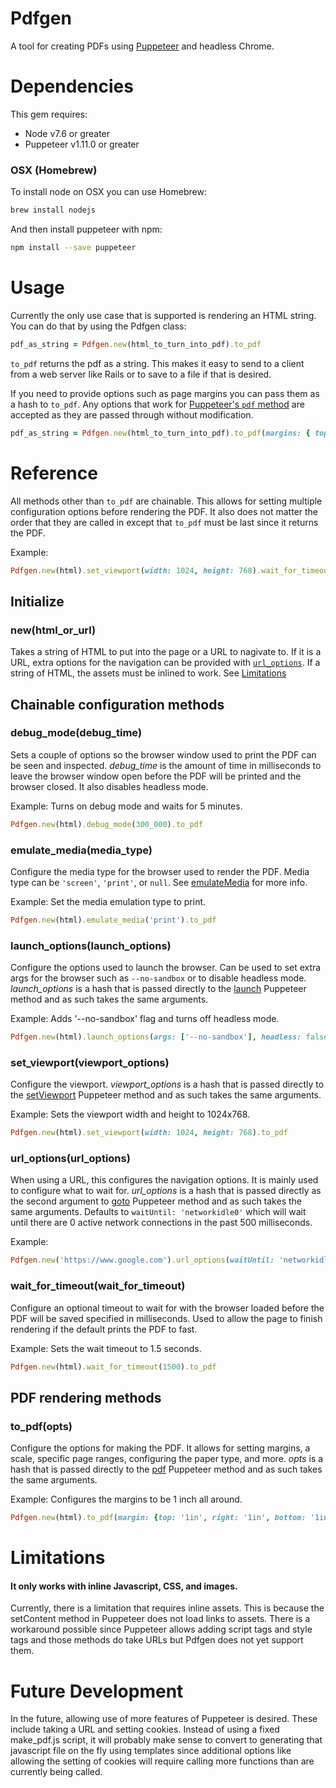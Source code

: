 # Pdfgen
A tool for creating PDFs using [Puppeteer](https://github.com/GoogleChrome/puppeteer) and headless Chrome.

# Dependencies
This gem requires:
* Node v7.6 or greater
* Puppeteer v1.11.0 or greater

### OSX (Homebrew)
To install node on OSX you can use Homebrew:
```bash
brew install nodejs
```

And then install puppeteer with npm:
```bash
npm install --save puppeteer
```

# Usage
Currently the only use case that is supported is rendering an HTML string. You can do that by using the
Pdfgen class:
```ruby
pdf_as_string = Pdfgen.new(html_to_turn_into_pdf).to_pdf
```
`to_pdf` returns the pdf as a string. This makes it easy to send to a client from a web server like
Rails or to save to a file if that is desired.

If you need to provide options such as page margins you can pass them as a hash to `to_pdf`. Any
options that work for [Puppeteer's `pdf` method](https://github.com/GoogleChrome/puppeteer/blob/master/docs/api.md#pagepdfoptions)
are accepted as they are passed through without modification.
```ruby
pdf_as_string = Pdfgen.new(html_to_turn_into_pdf).to_pdf(margins: { top: '1in', bottom: '1in' })
```

# Reference

All methods other than `to_pdf` are chainable. This allows for setting multiple configuration options before rendering the PDF.
It also does not matter the order that they are called in except that `to_pdf` must be last since it returns the PDF.

Example:
```ruby
Pdfgen.new(html).set_viewport(width: 1024, height: 768).wait_for_timeout(1000).emulate_media('screen').to_pdf(format: 'Letter')
```

## Initialize

### new(html_or_url)

Takes a string of HTML to put into the page or a URL to nagivate to. If it is a URL, extra options for the navigation can be
provided with [`url_options`](#url_optionsurl_options). If a string of HTML, the assets must be inlined to work. See [Limitations](#limitations)

## Chainable configuration methods

### debug_mode(debug_time)

Sets a couple of options so the browser window used to print the PDF can be seen and inspected. *debug_time* is
the amount of time in milliseconds to leave the browser window open before the PDF will be printed and the browser
closed. It also disables headless mode.

Example: Turns on debug mode and waits for 5 minutes.
```ruby
Pdfgen.new(html).debug_mode(300_000).to_pdf
```

### emulate_media(media_type)

Configure the media type for the browser used to render the PDF. Media type can be `'screen'`, `'print'`, or `null`.
See [emulateMedia](https://github.com/GoogleChrome/puppeteer/blob/master/docs/api.md#pageemulatemediamediatype) for more info.

Example: Set the media emulation type to print.
```ruby
Pdfgen.new(html).emulate_media('print').to_pdf
```

### launch_options(launch_options)

Configure the options used to launch the browser. Can be used to set extra args for the browser such as `--no-sandbox` or to
disable headless mode. *launch_options* is a hash that is passed directly to the [launch](https://github.com/GoogleChrome/puppeteer/blob/master/docs/api.md#puppeteerlaunchoptions)
Puppeteer method and as such takes the same arguments.

Example: Adds '--no-sandbox' flag and turns off headless mode.
```ruby
Pdfgen.new(html).launch_options(args: ['--no-sandbox'], headless: false).to_pdf
```

### set_viewport(viewport_options)

Configure the viewport. *viewport_options* is a hash that is passed directly to the
[setViewport](https://github.com/GoogleChrome/puppeteer/blob/master/docs/api.md#pagesetviewportviewport)
Puppeteer method and as such takes the same arguments.

Example: Sets the viewport width and height to 1024x768.
```ruby
Pdfgen.new(html).set_viewport(width: 1024, height: 768).to_pdf
```

### url_options(url_options)

When using a URL, this configures the navigation options. It is mainly used to configure what to wait for. *url_options* is
a hash that is passed directly as the second argument to [goto](https://github.com/GoogleChrome/puppeteer/blob/master/docs/api.md#pagegotourl-options)
Puppeteer method and as such takes the same arguments. Defaults to `waitUntil: 'networkidle0'` which will wait until there are
0 active network connections in the past 500 milliseconds.

Example:
```ruby
Pdfgen.new('https://www.google.com').url_options(waitUntil: 'networkidle0').to_pdf
```

### wait_for_timeout(wait_for_timeout)

Configure an optional timeout to wait for with the browser loaded before the PDF will be saved specified in
milliseconds. Used to allow the page to finish rendering if the default prints the PDF to fast.

Example: Sets the wait timeout to 1.5 seconds.
```ruby
Pdfgen.new(html).wait_for_timeout(1500).to_pdf
```

## PDF rendering methods

### to_pdf(opts)

Configure the options for making the PDF. It allows for setting margins, a scale, specific page ranges, configuring
the paper type, and more. *opts* is a hash that is passed directly to the [pdf](https://github.com/GoogleChrome/puppeteer/blob/master/docs/api.md#pagepdfoptions)
Puppeteer method and as such takes the same arguments.

Example: Configures the margins to be 1 inch all around.
```ruby
Pdfgen.new(html).to_pdf(margin: {top: '1in', right: '1in', bottom: '1in', left: '1in'})
```

# Limitations

#### It only works with inline Javascript, CSS, and images.

  Currently, there is a limitation that requires inline assets. This is because the setContent method in Puppeteer does not load links to
  assets. There is a workaround possible since Puppeteer allows adding script tags and style tags and those methods do take URLs but Pdfgen
  does not yet support them.

# Future Development
In the future, allowing use of more features of Puppeteer is desired. These include taking a URL and
setting cookies. Instead of using a fixed make_pdf.js script, it will probably make sense to convert
to generating that javascript file on the fly using templates since additional options like allowing
the setting of cookies will require calling more functions than are currently being called.
